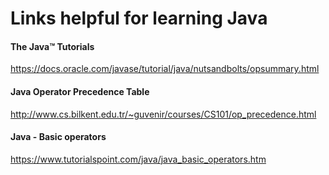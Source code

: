 # Links helpful for learning Java

#### The Java™ Tutorials
https://docs.oracle.com/javase/tutorial/java/nutsandbolts/opsummary.html

#### Java Operator Precedence Table
http://www.cs.bilkent.edu.tr/~guvenir/courses/CS101/op_precedence.html

#### Java - Basic operators
https://www.tutorialspoint.com/java/java_basic_operators.htm
